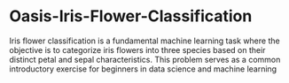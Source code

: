 # Oasis-Iris-Flower-Classification
Iris flower classification is a fundamental machine learning task where the objective is to categorize iris flowers into three species based on their distinct petal and sepal characteristics. This problem serves as a common introductory exercise for beginners in data science and machine learning
